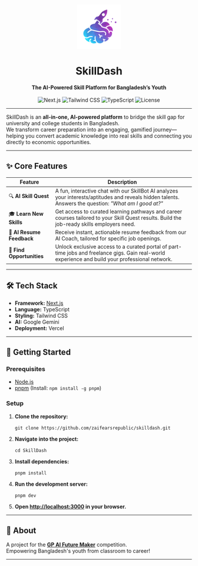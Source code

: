 <div align="center">
  <img src="public/skilldash-logo.png" alt="SkillDash Logo" width="120" />
  <h1>SkillDash</h1>
  <strong>The AI-Powered Skill Platform for Bangladesh’s Youth</strong>
  <br/><br/>
  <img src="https://img.shields.io/badge/Next.js-14-black?style=for-the-badge&logo=nextdotjs" alt="Next.js"/>
  <img src="https://img.shields.io/badge/Tailwind_CSS-3-blue?style=for-the-badge&logo=tailwindcss" alt="Tailwind CSS"/>
  <img src="https://img.shields.io/badge/TypeScript-5-blue?style=for-the-badge&logo=typescript" alt="TypeScript"/>
  <img src="https://img.shields.io/github/license/zaifearsrepublic/skilldash?style=for-the-badge" alt="License"/>
</div>

---

SkillDash is an **all-in-one, AI-powered platform** to bridge the skill gap for university and college students in Bangladesh.  
We transform career preparation into an engaging, gamified journey—helping you convert academic knowledge into real skills and connecting you directly to economic opportunities.

---

## ✨ Core Features

| Feature               | Description |
|-----------------------|-------------|
| 🔍 **AI Skill Quest** | A fun, interactive chat with our SkillBot AI analyzes your interests/aptitudes and reveals hidden talents. Answers the question: *"What am I good at?"* |
| 🎓 **Learn New Skills** | Get access to curated learning pathways and career courses tailored to your Skill Quest results. Build the job-ready skills employers need. |
| 📄 **AI Resume Feedback** | Receive instant, actionable resume feedback from our AI Coach, tailored for specific job openings. |
| 💼 **Find Opportunities** | Unlock exclusive access to a curated portal of part-time jobs and freelance gigs. Gain real-world experience and build your professional network. |

---

## 🛠️ Tech Stack

- **Framework:** [Next.js](https://nextjs.org/)
- **Language:** TypeScript
- **Styling:** Tailwind CSS
- **AI:** Google Gemini
- **Deployment:** Vercel

---

## 🚀 Getting Started

### **Prerequisites**

- [Node.js](https://nodejs.org/)
- [pnpm](https://pnpm.io/) (Install: `npm install -g pnpm`)

### **Setup**

1. **Clone the repository:**
    ```
    git clone https://github.com/zaifearsrepublic/skilldash.git
    ```

2. **Navigate into the project:**
    ```
    cd SkillDash
    ```

3. **Install dependencies:**
    ```
    pnpm install
    ```

4. **Run the development server:**
    ```
    pnpm dev
    ```

5. **Open [http://localhost:3000](http://localhost:3000) in your browser.**

---

## 🎯 About

A project for the [**GP AI Future Maker**](https://gpfuturemakers.com/) competition.  
Empowering Bangladesh's youth from classroom to career!

---

